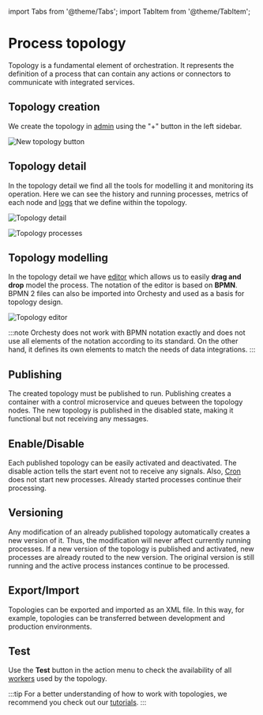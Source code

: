 import Tabs from '@theme/Tabs';
import TabItem from '@theme/TabItem';

# Process topology

Topology is a fundamental element of orchestration. It represents the definition of a process that can contain any actions or connectors to communicate with integrated services.


## Topology creation

We create the topology in [admin](../get-started/admin) using the "+" button in the left sidebar.

![New topology button](/img/documentation/new-topology.svg)

## Topology detail
In the topology detail we find all the tools for modelling it and monitoring its operation. Here we can see the history and running processes, metrics of each node and [logs](../documentation/logs.md) that we define within the topology.

![Topology detail](/img/documentation/topology-overview.svg)

![Topology processes](/img/documentation/topology-processes.svg)

## Topology modelling

In the topology detail we have [editor](../documentation/editor) which allows us to easily **drag and drop** model the process. The notation of the editor is based on **BPMN**. BPMN 2 files can also be imported into Orchesty and used as a basis for topology design.

![Topology editor](/img/documentation/editor.svg)

:::note
Orchesty does not work with BPMN notation exactly and does not use all elements of the notation according to its standard. On the other hand, it defines its own elements to match the needs of data integrations.
:::

## Publishing

The created topology must be published to run. Publishing creates a container with a control microservice and queues between the topology nodes. The new topology is published in the disabled state, making it functional but not receiving any messages.

## Enable/Disable

Each published topology can be easily activated and deactivated. The disable action tells the start event not to receive any signals. Also, [Cron](../documentation/starting-events) does not start new processes. Already started processes continue their processing.

## Versioning

Any modification of an already published topology automatically creates a new version of it. Thus, the modification will never affect currently running processes. If a new version of the topology is published and activated, new processes are already routed to the new version. The original version is still running and the active process instances continue to be processed.

## Export/Import

Topologies can be exported and imported as an XML file. In this way, for example, topologies can be transferred between development and production environments.

## Test
Use the **Test** button in the action menu to check the availability of all [workers](../documentation/workers.md) used by the topology.

:::tip
For a better understanding of how to work with topologies, we recommend you check out our [tutorials](../tutorials/getting-started-with-tutorials.md).
:::




